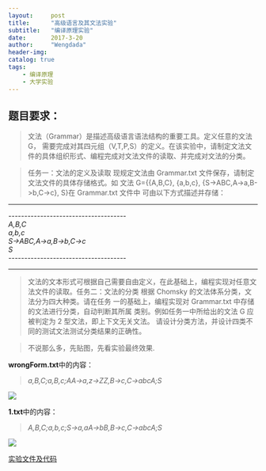 ```yaml
---
layout:     post
title:      "高级语言及其文法实验"
subtitle:   "编译原理实验"
date:       2017-3-20 
author:     "Wengdada"
header-img: 
catalog: true
tags:
    - 编译原理
    - 大学实验
---
```



## 题目要求：

>文法（Grammar）是描述高级语言语法结构的重要工具。定义任意的文法 G， 需要完成对其四元组（V,T,P,S）的定义。在该实验中，请制定文法文件的具体组织形式、编程完成对文法文件的读取、并完成对文法的分类。


>任务一：文法的定义及读取
现规定文法由 Grammar.txt 文件保存，请制定文法文件的具体存储格式。如
文法 G={\{A,B,C}, {a,b,c}, {S->ABC,A->a,B->b,C->c}, S}在 Grammar.txt 文件中 可由以下方式描述并存储：

---

\------------------------------------- <br/>
*A,B,C* <br/>
*a,b,c* <br/>
*S->ABC,A->a,B->b,C->c* <br/>
*S* <br/>
\------------------------------------- <br/>

---


> 文法的文本形式可根据自己需要自由定义，在此基础上，编程实现对任意文 法文件的读取。任务二：文法的分类
根据 Chomsky 的文法体系分类，文法分为四大种类。请在任务
一的基础上，编程实现对 Grammar.txt 中存储的文法进行分类，自动判断其所属 类别。例如任务一中所给出的文法 G 应被判定为 2 型文法，即上下文无关文法。 请设计分类方法，并设计四类不同的测试文法测试分类结果的正确性。


> 不说那么多，先贴图，先看实验最终效果.
> 

**wrongForm.txt**中的内容：
>*a,B,C;a,B,c;AA->a,z->ZZ,B->c,C->abcA;S*

![](http://wengdada.tech/img/post-article/compiler_principles_and_techniques_homework1/compiler_principles_and_techniques_homework1_1.png)

**1.txt**中的内容：
>*A,B,C;a,b,c;S->a,aA->bB,B->c,C->abcA;S*

![](http://wengdada.tech/img/post-article/compiler_principles_and_techniques_homework1/compiler_principles_and_techniques_homework1_2.png)

[实验文件及代码](https://github.com/GitHub-Weng/GitHub-Weng.github.io/tree/master/file/%E5%AE%9E%E9%AA%8C%E4%B8%80%20%E9%AB%98%E7%BA%A7%E8%AF%AD%E8%A8%80%E5%8F%8A%E5%85%B6%E6%96%87%E6%B3%95)

